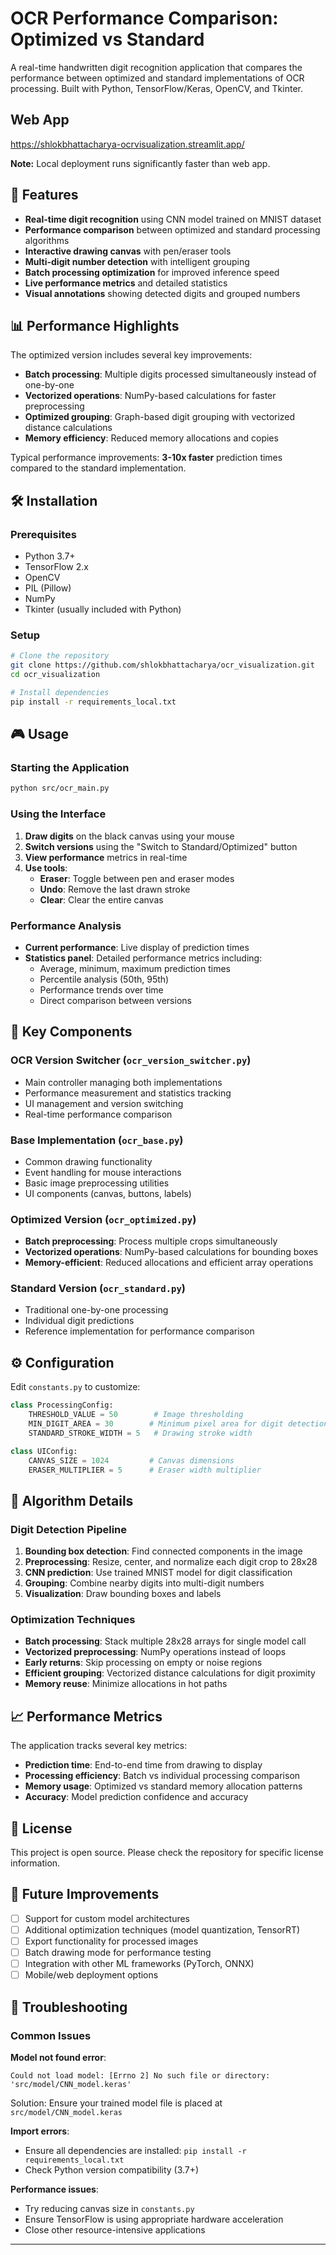 # OCR Performance Comparison: Optimized vs Standard

A real-time handwritten digit recognition application that compares the performance between optimized and standard implementations of OCR processing. Built with Python, TensorFlow/Keras, OpenCV, and Tkinter.

## Web App 

https://shlokbhattacharya-ocrvisualization.streamlit.app/

**Note:** Local deployment runs significantly faster than web app.

## 🚀 Features

- **Real-time digit recognition** using CNN model trained on MNIST dataset
- **Performance comparison** between optimized and standard processing algorithms
- **Interactive drawing canvas** with pen/eraser tools
- **Multi-digit number detection** with intelligent grouping
- **Batch processing optimization** for improved inference speed
- **Live performance metrics** and detailed statistics
- **Visual annotations** showing detected digits and grouped numbers

## 📊 Performance Highlights

The optimized version includes several key improvements:

- **Batch processing**: Multiple digits processed simultaneously instead of one-by-one
- **Vectorized operations**: NumPy-based calculations for faster preprocessing
- **Optimized grouping**: Graph-based digit grouping with vectorized distance calculations
- **Memory efficiency**: Reduced memory allocations and copies

Typical performance improvements: **3-10x faster** prediction times compared to the standard implementation.

## 🛠️ Installation

### Prerequisites
- Python 3.7+
- TensorFlow 2.x
- OpenCV
- PIL (Pillow)
- NumPy
- Tkinter (usually included with Python)

### Setup
```bash
# Clone the repository
git clone https://github.com/shlokbhattacharya/ocr_visualization.git
cd ocr_visualization

# Install dependencies
pip install -r requirements_local.txt
```

## 🎮 Usage

### Starting the Application
```bash
python src/ocr_main.py
```

### Using the Interface

1. **Draw digits** on the black canvas using your mouse
2. **Switch versions** using the "Switch to Standard/Optimized" button
3. **View performance** metrics in real-time
4. **Use tools**:
   - **Eraser**: Toggle between pen and eraser modes
   - **Undo**: Remove the last drawn stroke
   - **Clear**: Clear the entire canvas

### Performance Analysis
- **Current performance**: Live display of prediction times
- **Statistics panel**: Detailed performance metrics including:
  - Average, minimum, maximum prediction times
  - Percentile analysis (50th, 95th)
  - Performance trends over time
  - Direct comparison between versions

## 🔧 Key Components

### OCR Version Switcher (`ocr_version_switcher.py`)
- Main controller managing both implementations
- Performance measurement and statistics tracking  
- UI management and version switching
- Real-time performance comparison

### Base Implementation (`ocr_base.py`)
- Common drawing functionality
- Event handling for mouse interactions
- Basic image preprocessing utilities
- UI components (canvas, buttons, labels)

### Optimized Version (`ocr_optimized.py`)
- **Batch preprocessing**: Process multiple crops simultaneously
- **Vectorized operations**: NumPy-based calculations for bounding boxes
- **Memory-efficient**: Reduced allocations and efficient array operations

### Standard Version (`ocr_standard.py`)
- Traditional one-by-one processing
- Individual digit predictions
- Reference implementation for performance comparison

## ⚙️ Configuration

Edit `constants.py` to customize:

```python
class ProcessingConfig:
    THRESHOLD_VALUE = 50        # Image thresholding
    MIN_DIGIT_AREA = 30        # Minimum pixel area for digit detection
    STANDARD_STROKE_WIDTH = 5   # Drawing stroke width

class UIConfig:
    CANVAS_SIZE = 1024         # Canvas dimensions
    ERASER_MULTIPLIER = 5      # Eraser width multiplier
```

## 🧠 Algorithm Details

### Digit Detection Pipeline
1. **Bounding box detection**: Find connected components in the image
2. **Preprocessing**: Resize, center, and normalize each digit crop to 28x28
3. **CNN prediction**: Use trained MNIST model for digit classification
4. **Grouping**: Combine nearby digits into multi-digit numbers
5. **Visualization**: Draw bounding boxes and labels

### Optimization Techniques
- **Batch processing**: Stack multiple 28x28 arrays for single model call
- **Vectorized preprocessing**: NumPy operations instead of loops
- **Early returns**: Skip processing on empty or noise regions  
- **Efficient grouping**: Vectorized distance calculations for digit proximity
- **Memory reuse**: Minimize allocations in hot paths

## 📈 Performance Metrics

The application tracks several key metrics:

- **Prediction time**: End-to-end time from drawing to display
- **Processing efficiency**: Batch vs individual processing comparison
- **Memory usage**: Optimized vs standard memory allocation patterns
- **Accuracy**: Model prediction confidence and accuracy

## 📝 License

This project is open source. Please check the repository for specific license information.

## 🔮 Future Improvements

- [ ] Support for custom model architectures
- [ ] Additional optimization techniques (model quantization, TensorRT)
- [ ] Export functionality for processed images
- [ ] Batch drawing mode for performance testing
- [ ] Integration with other ML frameworks (PyTorch, ONNX)
- [ ] Mobile/web deployment options

## 🐛 Troubleshooting

### Common Issues

**Model not found error**:
```
Could not load model: [Errno 2] No such file or directory: 'src/model/CNN_model.keras'
```
Solution: Ensure your trained model file is placed at `src/model/CNN_model.keras`

**Import errors**:
- Ensure all dependencies are installed: `pip install -r requirements_local.txt`
- Check Python version compatibility (3.7+)

**Performance issues**:
- Try reducing canvas size in `constants.py`
- Ensure TensorFlow is using appropriate hardware acceleration
- Close other resource-intensive applications
---

